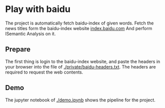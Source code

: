 # Play with baidu

The project is automatically fetch baidu-index of given words.
Fetch the news titles form the baidu-index website
[index.baidu.com](https://index.baidu.com)
And perform lSemantic Analysis on it.

## Prepare

The first thing is login to the baidu-index website,
and paste the headers in your browser into the file of
[./private/baidu-headers.txt](./private/baidu-headers.txt).
The headers are required to request the web contents.

## Demo

The jupyter notebook of
[./demo.ipynb](./demo.ipynb)
shows the pipeline for the project.